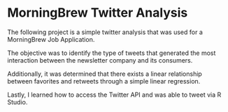 # MorningBrew Twitter Analysis

The following project is a simple twitter analysis that was used for a MorningBrew Job Application. 

The objective was to identify the type of tweets that generated the most interaction between the newsletter company and its consumers.

Additionally, it was determined that there exists a linear relationship between favorites and retweets through a simple linear regression.

Lastly, I learned how to access the Twitter API and was able to tweet via R Studio.
